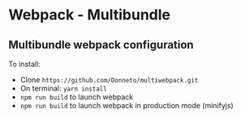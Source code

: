 # Webpack - Multibundle

## Multibundle webpack configuration

To install:
- Clone `https://github.com/Donneto/multiwebpack.git`
- On terminal: `yarn install`
- `npm run build` to launch webpack
- `npm run build` to launch webpack in production mode (minifyjs)